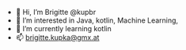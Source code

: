 - 👋 Hi, I’m Brigitte @kupbr
- 👀 I’m interested in Java, kotlin, Machine Learning,
- 🌱 I’m currently learning kotlin
- 📫 brigitte.kupka@gmx.at

<!---
kupbr/kupbr is a ✨ special ✨ repository because its `README.md` (this file) appears on your GitHub profile.
You can click the Preview link to take a look at your changes.
--->
